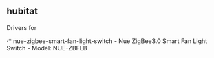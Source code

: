 ## hubitat
Drivers for 

⋅* nue-zigbee-smart-fan-light-switch - Nue ZigBee3.0 Smart Fan Light Switch - Model: NUE-ZBFLB 

